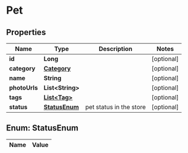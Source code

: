 # Pet

## Properties
Name | Type | Description | Notes
------------ | ------------- | ------------- | -------------
**id** | **Long** |  |  [optional]
**category** | [**Category**](Category.md) |  |  [optional]
**name** | **String** |  |  [optional]
**photoUrls** | **List&lt;String&gt;** |  |  [optional]
**tags** | [**List&lt;Tag&gt;**](Tag.md) |  |  [optional]
**status** | [**StatusEnum**](#StatusEnum) | pet status in the store |  [optional]

<a name="StatusEnum"></a>
## Enum: StatusEnum
Name | Value
---- | -----
